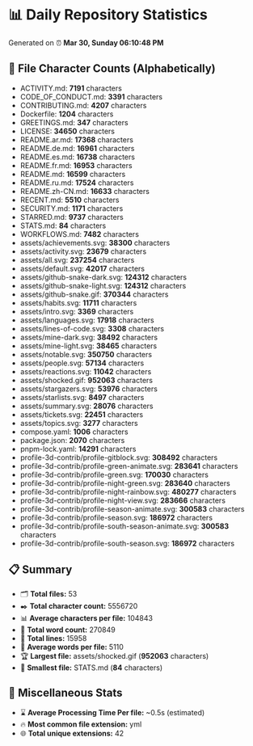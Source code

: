 # 📊 Daily Repository Statistics
Generated on ⏰ **Mar 30, Sunday 06:10:48 PM**

## 📂 File Character Counts (Alphabetically)
- ACTIVITY.md: **7191** characters
- CODE_OF_CONDUCT.md: **3391** characters
- CONTRIBUTING.md: **4207** characters
- Dockerfile: **1204** characters
- GREETINGS.md: **347** characters
- LICENSE: **34650** characters
- README.ar.md: **17368** characters
- README.de.md: **16961** characters
- README.es.md: **16738** characters
- README.fr.md: **16953** characters
- README.md: **16599** characters
- README.ru.md: **17524** characters
- README.zh-CN.md: **16633** characters
- RECENT.md: **5510** characters
- SECURITY.md: **1171** characters
- STARRED.md: **9737** characters
- STATS.md: **84** characters
- WORKFLOWS.md: **7482** characters
- assets/achievements.svg: **38300** characters
- assets/activity.svg: **23679** characters
- assets/all.svg: **237254** characters
- assets/default.svg: **42017** characters
- assets/github-snake-dark.svg: **124312** characters
- assets/github-snake-light.svg: **124312** characters
- assets/github-snake.gif: **370344** characters
- assets/habits.svg: **11711** characters
- assets/intro.svg: **3369** characters
- assets/languages.svg: **17918** characters
- assets/lines-of-code.svg: **3308** characters
- assets/mine-dark.svg: **38492** characters
- assets/mine-light.svg: **38465** characters
- assets/notable.svg: **350750** characters
- assets/people.svg: **57134** characters
- assets/reactions.svg: **11042** characters
- assets/shocked.gif: **952063** characters
- assets/stargazers.svg: **53976** characters
- assets/starlists.svg: **8497** characters
- assets/summary.svg: **28076** characters
- assets/tickets.svg: **22451** characters
- assets/topics.svg: **3277** characters
- compose.yaml: **1006** characters
- package.json: **2070** characters
- pnpm-lock.yaml: **14291** characters
- profile-3d-contrib/profile-gitblock.svg: **308492** characters
- profile-3d-contrib/profile-green-animate.svg: **283641** characters
- profile-3d-contrib/profile-green.svg: **170030** characters
- profile-3d-contrib/profile-night-green.svg: **283640** characters
- profile-3d-contrib/profile-night-rainbow.svg: **480277** characters
- profile-3d-contrib/profile-night-view.svg: **283666** characters
- profile-3d-contrib/profile-season-animate.svg: **300583** characters
- profile-3d-contrib/profile-season.svg: **186972** characters
- profile-3d-contrib/profile-south-season-animate.svg: **300583** characters
- profile-3d-contrib/profile-south-season.svg: **186972** characters

## 📋 Summary
- 🗂️ **Total files:** 53
- ✒️ **Total character count:** 5556720
- 📊 **Average characters per file:** 104843
- 📝 **Total word count:** 270849
- 🧾 **Total lines:** 15958
- 📐 **Average words per file:** 5110
- 🏆 **Largest file:** assets/shocked.gif (**952063** characters)
- 🥉 **Smallest file:** STATS.md (**84** characters)

## 🌟 Miscellaneous Stats
- ⌛ **Average Processing Time Per file:** ~0.5s (estimated)
- 🔥 **Most common file extension:** yml
- 🌐 **Total unique extensions:** 42
